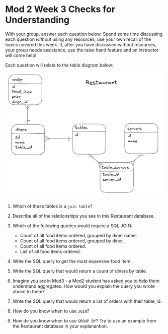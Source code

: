 # Mod 2 Week 3 Checks for Understanding

With your group, answer each question below.  Spend some time discussing each question _without_ using any resources; use your own recall of the topics covered this week.  If, after you have discussed without resources, your group needs assistance, use the raise hand feature and an instructor will come help!

Each question will relate to the table diagram below:

![](/Mod2/Images/Week3/restaurant-diagram.png)

1. Which of these tables is a `join table`?

2. Describe all of the relationships you see in this Restaurant database.

3. Which of the following queries would require a SQL JOIN:
    * Count of all food items ordered, grouped by diner name.
    * Count of all food items ordered, grouped by diner.
    * Count of all food items ordered.
    * List of all food items ordered.


4. Write the SQL query to get the most expensive food item.

5. Write the SQL query that would return a count of diners by table.

6. Imagine you are in Mod3 - a Mod2 student has asked you to help them understand aggregates.  How would you explain the query you wrote above to them?

7. Write the SQL query that would return a list of orders with their table_id.

8. How do you know when to use `JOIN`?

9. How do you know when to use `GROUP BY`?  Try to use an example from the Restaurant database in your explanantion.